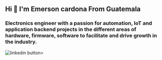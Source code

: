 ## Hi 👋 I'm Emerson cardona From Guatemala 
### Electronics engineer with a passion for automation, IoT and application backend projects in the different areas of hardware, firmware, software to facilitate and drive growth in the industry.

![linkedin button>](https://www.linkedin.com/in/emerson-cardona-electronic-systems/?style=for-the-badge&logo=linkedin&logoColor=white)

![<linkedin>](https://www.linkedin.com/in/emerson-cardona-electronic-systems/?style=for-the-badge&logo=linkedin&logoColor=white)

<!--
**emersongcardona/emersongcardona** is a ✨ _special_ ✨ repository because its `README.md` (this file) appears on your GitHub profile.

Here are some ideas to get you started:

- 🔭 I’m currently working on ...
- 🌱 I’m currently learning ...
- 👯 I’m looking to collaborate on ...
- 🤔 I’m looking for help with ...
- 💬 Ask me about ...
- 📫 How to reach me: ...
- 😄 Pronouns: ...
- ⚡ Fun fact: ...
-->
